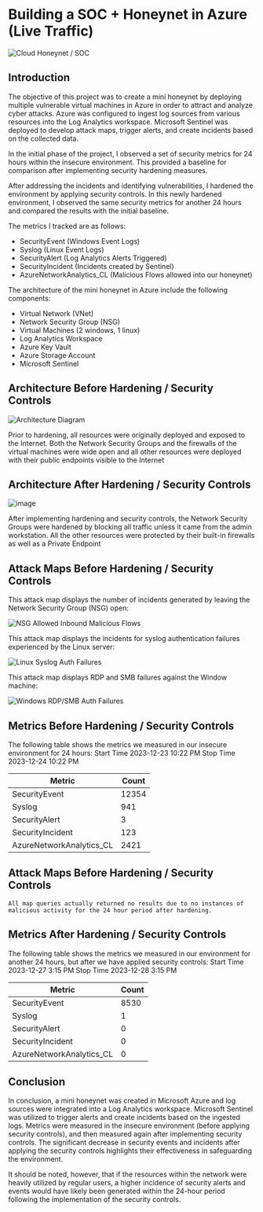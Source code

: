 # Building a SOC + Honeynet in Azure (Live Traffic)
![Cloud Honeynet / SOC](https://i.imgur.com/ZWxe03e.jpg)

## Introduction

The objective of this project was to create a mini honeynet by deploying multiple vulnerable virtual machines in Azure in order to attract and analyze cyber attacks. 
Azure was configured to ingest log sources from various resources into the Log Analytics workspace. Microsoft Sentinel was deployed to develop attack maps, trigger alerts, and create incidents based on the collected data.

In the initial phase of the project, I observed a set of security metrics for 24 hours within the insecure environment. This provided a baseline for comparison after implementing security hardening measures. 

After addressing the incidents and identifying vulnerabilities, I hardened the environment by applying security controls. In this newly hardened environment, I observed the same security metrics for another 24 hours and compared the results with the initial baseline.

The metrics I tracked are as follows:

- SecurityEvent (Windows Event Logs)
- Syslog (Linux Event Logs)
- SecurityAlert (Log Analytics Alerts Triggered)
- SecurityIncident (Incidents created by Sentinel)
- AzureNetworkAnalytics_CL (Malicious Flows allowed into our honeynet)


The architecture of the mini honeynet in Azure include the following components:

- Virtual Network (VNet)
- Network Security Group (NSG)
- Virtual Machines (2 windows, 1 linux)
- Log Analytics Workspace
- Azure Key Vault
- Azure Storage Account
- Microsoft Sentinel


## Architecture Before Hardening / Security Controls
![Architecture Diagram](https://github.com/MJPK3/Azure-SOC/assets/155101946/e70ef73f-e54d-48c7-bf86-5744cecde5b7)

Prior to hardening, all resources were originally deployed and exposed to the Internet. Both the  Network Security Groups and the firewalls of the virtual machines were wide open and all other resources were deployed with their public endpoints visible to the Internet


## Architecture After Hardening / Security Controls
![image](https://github.com/MJPK3/Azure-SOC/assets/155101946/db95ef9a-5015-4647-97c6-d5975a8ddc6c)


After implementing hardening and security controls, the Network Security Groups were hardened by blocking all traffic unless it came from the admin workstation. All the other resources were protected by their built-in firewalls as well as a Private Endpoint

## Attack Maps Before Hardening / Security Controls

This attack map displays the number of incidents generated by leaving the Network Security Group (NSG) open:

![NSG Allowed Inbound Malicious Flows](https://github.com/MJPK3/Azure-SOC/assets/155101946/b2ea01e0-dac3-4a00-b821-35043190202e)<br>

This attack map displays the incidents for syslog authentication failures experienced by the Linux server:

![Linux Syslog Auth Failures](https://github.com/MJPK3/Azure-SOC/assets/155101946/39394ba7-f3e2-4664-800b-bc2931c0a499)<br>

This attack map displays RDP and SMB failures against the Window machine:

![Windows RDP/SMB Auth Failures](https://github.com/MJPK3/Azure-SOC/assets/155101946/fff85214-cfc8-4372-8c1f-d00208bec0a1)<br>

## Metrics Before Hardening / Security Controls

The following table shows the metrics we measured in our insecure environment for 24 hours:
Start Time 2023-12-23 10:22 PM
Stop Time 2023-12-24 10:22 PM

| Metric                   | Count
| ------------------------ | -----
| SecurityEvent            | 12354
| Syslog                   | 941
| SecurityAlert            | 3
| SecurityIncident         | 123
| AzureNetworkAnalytics_CL | 2421

## Attack Maps Before Hardening / Security Controls

```All map queries actually returned no results due to no instances of malicious activity for the 24 hour period after hardening.```

## Metrics After Hardening / Security Controls

The following table shows the metrics we measured in our environment for another 24 hours, but after we have applied security controls:
Start Time 2023-12-27 3:15 PM
Stop Time	2023-12-28  3:15 PM

| Metric                   | Count
| ------------------------ | -----
| SecurityEvent            | 8530
| Syslog                   | 1
| SecurityAlert            | 0
| SecurityIncident         | 0
| AzureNetworkAnalytics_CL | 0

## Conclusion

In conclusion, a mini honeynet was created in Microsoft Azure and log sources were integrated into a Log Analytics workspace. Microsoft Sentinel was utilized to trigger alerts and create incidents based on the ingested logs. Metrics were measured in the insecure environment (before applying security controls), and then measured again after implementing security controls. The significant decrease in security events and incidents after applying the security controls highlights their effectiveness in safeguarding the environment.

It should be noted, however, that if the resources within the network were heavily utilized by regular users, a higher incidence of security alerts and events would have likely been generated within the 24-hour period following the implementation of the security controls. 
